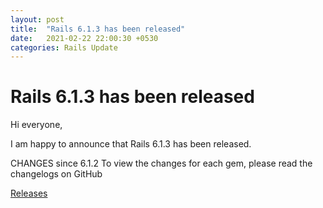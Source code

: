 ```yaml
---
layout: post
title:  "Rails 6.1.3 has been released"
date:   2021-02-22 22:00:30 +0530
categories: Rails Update
---
```

<h1>Rails 6.1.3 has been released</h1>

Hi everyone,

I am happy to announce that Rails 6.1.3 has been released.

CHANGES since 6.1.2
To view the changes for each gem, please read the changelogs on GitHub
<br>
<p><a href="https://weblog.rubyonrails.org/releases/">Releases</a></p>
